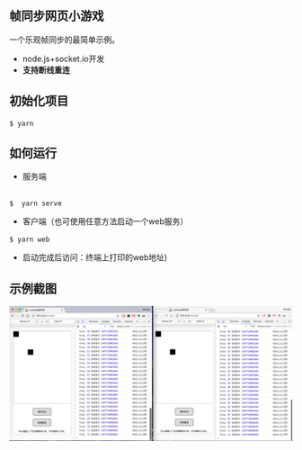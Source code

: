 ## 帧同步网页小游戏
一个乐观帧同步的最简单示例。
* node.js+socket.io开发
* **支持断线重连**

## 初始化项目
```shell
$ yarn
```


## 如何运行
* 服务端
```shell

$  yarn serve
```

* 客户端（也可使用任意方法启动一个web服务）
```shell
$ yarn web

```

* 启动完成后访问：终端上打印的web地址)

## 示例截图
![](README/preview.png)
